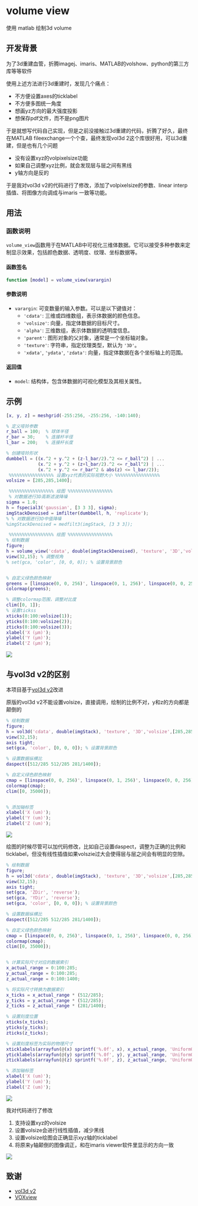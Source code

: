 # volume view

使用 matlab 绘制3d volume

## 开发背景

为了3d重建血管，折腾imagej、imaris、MATLAB的volshow、python的第三方库等等软件

使用上述方法进行3d重建时，发现几个痛点：
- 不方便设置axes的ticklabel
- 不方便多图统一角度
- 想画yz方向的最大强度投影
- 想保存pdf文件，而不是png图片
	
于是就想写代码自己实现，但是之前没接触过3d重建的代码，折腾了好久，最终在MATLAB fileexchange一个个查，最终发现vol3d 2这个库很好用，可以3d重建，但是也有几个问题
- 没有设置xyz的volpixelsize功能
- 如果自己调整xyz比例，就会发现层与层之间有黑线
- y轴方向是反的

于是我对vol3d v2的代码进行了修改，添加了volpixelsize的参数、linear interp插值、将图像方向调成与imaris 一致等功能。

## 用法

### 函数说明

`volume_view`函数用于在MATLAB中可视化三维体数据。它可以接受多种参数来定制显示效果，包括颜色数据、透明度、纹理、坐标数据等。

#### 函数签名

```matlab
function [model] = volume_view(varargin)
```

#### 参数说明

- `varargin`: 可变数量的输入参数。可以是以下键值对：
  - `'cdata'`: 三维或四维数组，表示体数据的颜色信息。
  - `'volsize'`: 向量，指定体数据的目标尺寸。
  - `'alpha'`: 三维数组，表示体数据的透明度信息。
  - `'parent'`: 图形对象的父对象，通常是一个坐标轴对象。
  - `'texture'`: 字符串，指定纹理类型，默认为 `'3D'`。
  - `'xdata'`, `'ydata'`, `'zdata'`: 向量，指定体数据在各个坐标轴上的范围。

#### 返回值

- `model`: 结构体，包含体数据的可视化模型及其相关属性。
## 示例

```matlab
[x, y, z] = meshgrid(-255:256, -255:256, -140:140);

% 定义哑铃参数
r_ball = 100;  % 球体半径
r_bar = 30;    % 连接杆半径
l_bar = 200;   % 连接杆长度

% 创建哑铃形状
dumbbell = ((x.^2 + y.^2 + (z-l_bar/2).^2 <= r_ball^2) | ...
            (x.^2 + y.^2 + (z+l_bar/2).^2 <= r_ball^2) | ...
            (x.^2 + y.^2 <= r_bar^2 & abs(z) <= l_bar/2));
 %%%%%%%%%%%%%%%%% 设置xyz代表的实际视野大小 %%%%%%%%%%%%%%%%%
volsize = [285,285,1400];

 %%%%%%%%%%%%%%%%% 绘图 %%%%%%%%%%%%%%%%%
 % 对数据进行3D高斯滤波降噪
sigma = 1.0;
h = fspecial3('gaussian', [3 3 3], sigma);
imgStackDenoised = imfilter(dumbbell, h, 'replicate');
% % 对数据进行3D中值降噪
%imgStackDenoised = medfilt3(imgStack, [3 3 3]);

 %%%%%%%%%%%%%%%%% 绘图 %%%%%%%%%%%%%%%%%
% 绘制数据
figure;
h = volume_view('cdata', double(imgStackDenoised), 'texture', '3D','volsize',volsize);
view(32,15); % 调整视角
% set(gca, 'color', [0, 0, 0]); % 设置背景颜色


% 自定义绿色颜色映射
greens = [linspace(0, 0, 256)', linspace(0, 1, 256)', linspace(0, 0, 256)'];
colormap(greens);

% 调整colormap范围，调整对比度
clim([0, 1]);
% 设置tickss
xticks(0:100:volsize(1));
yticks(0:100:volsize(2));
zticks(0:100:volsize(3));
xlabel('X (μm)');
ylabel('Y (μm)');
zlabel('Z (μm)');


```
![](https://fastly.jsdelivr.net/gh/Achuan-2/PicBed/assets/20241021144705-2024-10-21.png)

## 与vol3d v2的区别

本项目基于[vol3d v2](https://ww2.mathworks.cn/matlabcentral/fileexchange/22940-vol3d-v2)改进

原版的vol3d v2不能设置volsize，直接调用，绘制的比例不对，y和z的方向都是颠倒的

```matlab
% 绘制数据
figure;
h = vol3d('cdata', double(imgStack), 'texture', '3D','volsize',[285,285,1400]);
view(32,15);
axis tight;
set(gca, 'color', [0, 0, 0]); % 设置背景颜色

% 设置数据纵横比
daspect([512/285 512/285 281/1400]);

% 自定义绿色颜色映射
cmap = [linspace(0, 0, 256)', linspace(0, 1, 256)', linspace(0, 0, 256)'];
colormap(cmap);
clim([0, 35000]);


% 添加轴标签
xlabel('X (um)');
ylabel('Y (um)');
zlabel('Z (um)');
```
![](https://fastly.jsdelivr.net/gh/Achuan-2/PicBed/assets/20241021143725-2024-10-21.png)


绘图的时候尽管可以加代码修改，比如自己设置daspect，调整为正确的比例和ticklabel，但没有线性插值如果volszie过大会使得层与层之间会有明显的空隙。

```matlab
% 绘制数据
figure;
h = vol3d('cdata', double(imgStack), 'texture', '3D','volsize',[285,285,1400]);
view(32,15);
axis tight;
set(gca, 'ZDir', 'reverse');
set(gca, 'YDir', 'reverse');
set(gca, 'color', [0, 0, 0]); % 设置背景颜色

% 设置数据纵横比
daspect([512/285 512/285 281/1400]);

% 自定义绿色颜色映射
cmap = [linspace(0, 0, 256)', linspace(0, 1, 256)', linspace(0, 0, 256)'];
colormap(cmap);
clim([0, 35000]);


% 计算实际尺寸对应的数据索引
x_actual_range = 0:100:285;
y_actual_range = 0:100:285;
z_actual_range = 0:100:1400;

% 将实际尺寸转换为数据索引
x_ticks = x_actual_range * (512/285);
y_ticks = y_actual_range * (512/285);
z_ticks = z_actual_range * (281/1400);

% 设置刻度位置
xticks(x_ticks);
yticks(y_ticks);
zticks(z_ticks);

% 设置刻度标签为实际的物理尺寸
xticklabels(arrayfun(@(x) sprintf('%.0f', x), x_actual_range, 'UniformOutput', false));
yticklabels(arrayfun(@(y) sprintf('%.0f', y), y_actual_range, 'UniformOutput', false));
zticklabels(arrayfun(@(z) sprintf('%.0f', z), z_actual_range, 'UniformOutput', false));

% 添加轴标签
xlabel('X (um)');
ylabel('Y (um)');
zlabel('Z (um)');
```

![](https://fastly.jsdelivr.net/gh/Achuan-2/PicBed/assets/20241021143711-2024-10-21.png)


我对代码进行了修改

1. 支持设置xyz的volsize
2. 设置volsize会进行线性插值，减少黑线
3. 设置volsize绘图会正确显示xyz轴的ticklabel
4. 将原来y轴颠倒的图像调正，和在imaris viewer软件里显示的方向一致

![](https://fastly.jsdelivr.net/gh/Achuan-2/PicBed/assets/20241021143813-2024-10-21.png)


## 致谢

- [vol3d v2](https://ww2.mathworks.cn/matlabcentral/fileexchange/22940-vol3d-v2)
- [VOXview](https://ww2.mathworks.cn/matlabcentral/fileexchange/78745-voxview?s_tid=FX_rc1_behav)